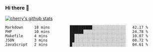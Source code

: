 ### Hi there 👋

<!--
**cherryred5959/cherryred5959** is a ✨ _special_ ✨ repository because its `README.md` (this file) appears on your GitHub profile.

Here are some ideas to get you started:

- 🔭 I’m currently working on ...
- 🌱 I’m currently learning ...
- 👯 I’m looking to collaborate on ...
- 🤔 I’m looking for help with ...
- 💬 Ask me about ...
- 📫 How to reach me: ...
- 😄 Pronouns: ...
- ⚡ Fun fact: ...
-->

[![cherry's github stats](https://github-readme-stats.vercel.app/api?username=cr-lgl&theme=dracula)](https://github.com/anuraghazra/github-readme-stats)

<!--START_SECTION:waka-->
```text
Markdown     18 mins         ██████████░░░░░░░░░░░░░░░   42.17 % 
PHP          10 mins         ██████░░░░░░░░░░░░░░░░░░░   24.78 % 
Makefile     4 mins          ██░░░░░░░░░░░░░░░░░░░░░░░   10.07 % 
JSON         3 mins          ██░░░░░░░░░░░░░░░░░░░░░░░   08.72 % 
JavaScript   2 mins          █░░░░░░░░░░░░░░░░░░░░░░░░   04.61 %
```
<!--END_SECTION:waka-->
